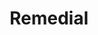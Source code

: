 ---
templateKey: 'remedial-page'
path: /remedial
title: Remedial
image: /img/concreterepairservices.jpg
blurbtitle: Concrete Repair and Services
blurbparagraph: >
    Our Service include:
blurb:
- Concrete Spalling/ Repair
- Protective Coating
- Structural Strengthening
- Cathodic Protection

blurbtitle99: Water Proofing
blurbparagraph99: >
    Our Service include:
image99: /img/waterproofing.jpg
blurb99:
- Waterproofing of any external/internal surface
- Complete range of materials and installation methodologies
- Repair / installation of flashings & cappings
- Joint Sealing
- Liquid/sheet membrane
- Provision of extensive warranties
- Indoor Waterproofing

blurbtitle45: Cladding Repair and Refurbishment
blurbparagraph45: >
    Our Service include:
image45: /img/claddingrepairrefurbishment.jpg
blurb45:
- Concrete Repair
- Masonary Render Repair
- Coatings
- Cladding and Windoe/door Replacements
- Balustrade Repairs/ Replacements
- Balcony Upgrades
- Joint Sealing
- Services Upgrades

blurbtitle124: Heritage Repair and Restoration
blurbparagraph124: >
    Our Service include:
image124: /img/heritagerepair.jpg
blurb124: 
- Stone and brick façade work
- Heritage lead/copper and slate roofing
- Window repair and replacement
- Detailed Carpentery
- Damp Issues
- Structural Repairs
---